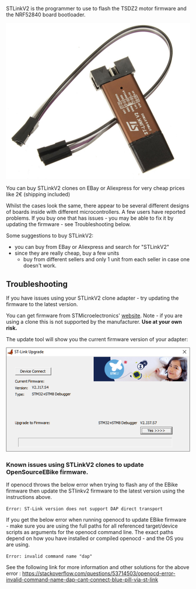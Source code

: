 STLinkV2 is the programmer to use to flash the TSDZ2 motor firmware and the NRF52840 board bootloader.

![stlink](stlinkv2.png)

You can buy STLinkV2 clones on EBay or Aliexpress for very cheap prices like 2€ (shipping included)

Whilst the cases look the same, there appear to be several different designs of boards inside with different microcontrollers. A few users have reported problems. If you buy one that has issues - you may be able to fix it by updating the firmware - see Troubleshooting below.

Some suggestions to buy STLinkV2:
* you can buy from EBay or Aliexpress and search for "STLinkV2"
* since they are really cheap, buy a few units
  * buy from different sellers and only 1 unit from each seller in case one doesn't work.

## Troubleshooting

If you have issues using your STLinkV2 clone adapter - try updating the firmware to the latest version.

You can get firmware from STMicroelectronics' [website](https://www.st.com/en/development-tools/stsw-link007.html). Note - if you are using a clone this is not supported by the manufacturer. **Use at your own risk.**



The update tool will show you the current firmware version of your adapter:

![firmware](stlink_fwupdate.png)

### Known issues using STLinkV2 clones to update OpenSourceEBike firmware.
If openocd throws the below error when trying to flash any of the EBike firmware then update the STlinkv2 firmware to the latest version using the instructions above.

`Error: ST-Link version does not support DAP direct transport`

If you get the below error when running openocd to update EBike firmware - make sure you are using the full paths for all referenced target/device scripts as arguments for the openocd command line. The exact paths depend on how you have installed or compiled openocd - and the OS you are using.

`Error: invalid command name "dap"`

See the following link for more information and other solutions for the above error : https://stackoverflow.com/questions/53714503/openocd-error-invalid-command-name-dap-cant-connect-blue-pill-via-st-link
